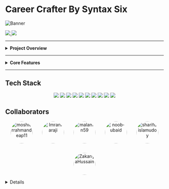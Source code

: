 # Career Crafter By Syntax Six

![Banner](https://i.postimg.cc/5N3MCpQh/career-Crafter-Picsart-Ai-Image-Enhancer.jpg)


<p align="left">
  <a href="https://ai-powered-job-finding-web.vercel.app/">
    <img src="https://img.shields.io/badge/Live%20Site-000000?style=for-the-badge&logo=google-chrome&logoColor=white" />
  </a>
  <a href="https://github.com/moshiurrahmandeap11/ai-powered-job-finding-web" target="_blank">
    <img src="https://img.shields.io/badge/Client%20Repo-0A66C2?style=for-the-badge&logo=github&logoColor=white" />
  </a>
</p>

---

<details>
<summary><strong> Project Overview</strong></summary>
<br>

## Project Overview

**Career Crafter** is an AI-powered professional networking platform inspired by LinkedIn. It combines social networking, career growth tools, and smart AI assistance to help users discover job opportunities, build resumes, enhance skills, and grow their professional network—all in one place. Users can create rich profiles, share posts, connect with other professionals, and get personalized AI recommendations for jobs, courses, and career paths.

### Why We Built This

In today’s competitive job market, finding relevant opportunities, building an optimized resume, and growing a professional network can be overwhelming. Career Crafter was built to solve these challenges by:  

- Providing **AI-powered job recommendations** tailored to skills, interests, and user activity.  
- Helping users **craft professional resumes and cover letters** effortlessly.  
- Offering **career guidance** with suggestions for courses and skills to boost growth.  
- Enabling seamless **networking and professional connections** with a LinkedIn-style feed and messaging system.  

Career Crafter aims to empower users to **accelerate their career journey** by merging networking, learning, and AI-driven insights in a single platform.

</details>



---

<details>
<summary><strong>Core Features</strong></summary>
<br>

## AI-Powered Features

- **AI Job Matching:** Smart career recommendations based on user profile, skills, and interests
- **AI Resume Builder:** Auto-generate optimized resume & cover letters
- **AI Interview Assistant:** Mock interviews with instant feedback
- **AI Content Assistant:** Smart post suggestions, grammar fixes, trending topic ideas
- **Career Path Guidance:** AI suggests next skill/course to learn for growth

### User & Profile

- User Authentication (Email, Social Login, JWT)
- Profile Creation & Customization (photo, banner, bio, skills, education, experience)
- Follow / Connect System
- Profile View Tracking

### Posts & Feed

- Create, Edit, Delete Posts (text, image, video, links)
- Like, Comment, Share
- Rich Media Preview (YouTube, articles, etc.)
- Personalized News Feed Algorithm

### Messaging & Communication

- Real-time Chat (one-to-one & group)
- End-to-End Encrypted Messaging
- Audio/Video Calls
- Typing Indicator, Online Status, Read Receipts

### Jobs & Opportunities

- Job Posting by Companies
- **AI-Powered Job Recommendations** (based on skills, interests, and activity)
- Easy Apply System with Resume/CV
- Job Filters (location, salary, remote/hybrid, etc.)

### Learning & Growth

- LinkedIn Learning–style Course Section
- Course Recommendations (AI-based career growth suggestions)
- Progress Tracking & Certificates

### Company Pages

- Create & Manage Company Profiles
- Showcase Products, Services, and Open Positions
- Follower System for Companies

### Notifications

- Real-time Notifications (connection requests, likes, comments, jobs, etc.)
- Email + In-app Notification System

</details>

---

## Tech Stack

<p align="center">
  <img src="https://img.shields.io/badge/Next.js-000000?style=for-the-badge&logo=next.js&logoColor=white" />
  <img src="https://img.shields.io/badge/React-61DAFB?style=for-the-badge&logo=react&logoColor=black" />
<img src="https://img.shields.io/badge/JavaScript-F7DF1E?style=for-the-badge&logo=javascript&logoColor=black" />
  <img src="https://img.shields.io/badge/Express-000000?style=for-the-badge&logo=express&logoColor=white" />
  <img src="https://img.shields.io/badge/Node.js-339933?style=for-the-badge&logo=node.js&logoColor=white" />
  <img src="https://img.shields.io/badge/MongoDB-47A248?style=for-the-badge&logo=mongodb&logoColor=white" />
  <img src="https://img.shields.io/badge/Socket.io-010101?style=for-the-badge&logo=socket.io&logoColor=white" />
  <img src="https://img.shields.io/badge/TailwindCSS-38B2AC?style=for-the-badge&logo=tailwind-css&logoColor=white" />
  <img src="https://img.shields.io/badge/ShadcnUI-0D9488?style=for-the-badge&logo=daisyui&logoColor=white" />
  <img src="https://img.shields.io/badge/Vercel-000000?style=for-the-badge&logo=vercel&logoColor=white" />
</p>


##  Collaborators

<p align="center" style="display:flex; flex-wrap: wrap; justify-content:center; gap:30px;">
  <a href="https://github.com/moshiurrahmandeap11" target="_blank">
    <img src="https://github.com/moshiurrahmandeap11.png" width="70" height="70" alt="moshiurrahmandeap11" style="border-radius:50%; object-fit:cover;" />
  </a>
  <a href="https://github.com/Imranfaraji" target="_blank">
    <img src="https://github.com/Imranfaraji.png" width="70" height="70" alt="Imranfaraji" style="border-radius:50%; object-fit:cover;" />
  </a>
  <a href="https://github.com/malamin59" target="_blank">
    <img src="https://github.com/malamin59.png" width="70" height="70" alt="malamin59" style="border-radius:50%; object-fit:cover;" />
  </a>
  <a href="https://github.com/noob-ubaid" target="_blank">
    <img src="https://github.com/noob-ubaid.png" width="70" height="70" alt="noob-ubaid" style="border-radius:50%; object-fit:cover;" />
  </a>
  <a href="https://github.com/sharifulislamudoy" target="_blank">
    <img src="https://github.com/sharifulislamudoy.png" width="70" height="70" alt="sharifulislamudoy" style="border-radius:50%; object-fit:cover;" />
  </a>
  <a href="https://github.com/ZakariyaHussain" target="_blank">
    <img src="https://github.com/ZakariyaHussain.png" width="70" height="70" alt="ZakariyaHussain" style="border-radius:50%; object-fit:cover;" />
  </a>
</p>

<details>
# Contributing to Career Crafter

Thank you for your interest in contributing! To maintain project quality, all contributions require approval.

## How to Contribute

1. Fork the repository.
2. Create a new branch: `git checkout -b feature/YourFeature`.
3. Make your changes and commit: `git commit -m 'Add some feature'`.
4. Push to your branch: `git push origin feature/YourFeature`.
5. Open a Pull Request (PR) and wait for review.

## Approval Process

- All PRs will be reviewed by the core team.
- Only approved PRs will be merged into the main branch.
- Ensure your PR follows coding standards and passes tests if any.

Thank you for helping improve Career Crafter!
</details>